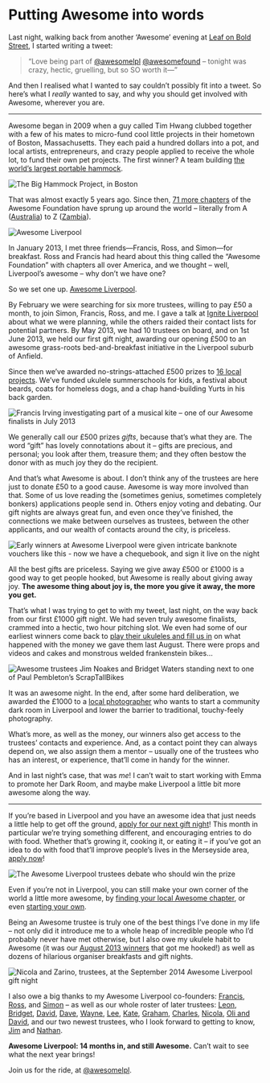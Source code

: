 # Putting Awesome into words

Last night, walking back from another ‘Awesome’ evening at [Leaf on Bold Street](https://thisisleaf.co.uk), I started writing a tweet:

> “Love being part of [@awesomelpl](https://twitter.com/awesomelpl) [@awesomefound](https://twitter.com/awesomefound) – tonight was crazy, hectic, gruelling, but so SO worth it—”

And then I realised what I wanted to say couldn’t possibly fit into a tweet. So here’s what I *really* wanted to say, and why you should get involved with Awesome, wherever you are.

<hr class="stars">

Awesome began in 2009 when a guy called Tim Hwang clubbed together with a few of his mates to micro-fund cool little projects in their hometown of Boston, Massachusetts. They each paid a hundred dollars into a pot, and local artists, entrepreneurs, and crazy people applied to receive the whole lot, to fund their own pet projects. The first winner? A team building [the world’s largest portable hammock](https://www.facebook.com/pages/The-Big-Hammock-Project/132052126833401).

![The Big Hammock Project, in Boston](/media/awesome-hammock.jpg)

That was almost exactly 5 years ago. Since then, [71 more chapters](http://www.awesomefoundation.org) of the Awesome Foundation have sprung up around the world – literally from A ([Australia](http://www.awesomefoundation.org/en/chapters/sydney)) to Z ([Zambia](http://www.awesomefoundation.org/en/chapters/lusaka)).

![Awesome Liverpool](/media/awesome-header.jpg)

In January 2013, I met three friends—Francis, Ross, and Simon—for breakfast. Ross and Francis had heard about this thing called the “Awesome Foundation” with chapters all over America, and we thought – well, Liverpool’s awesome – why don’t we have one?

So we set one up. [Awesome Liverpool](http://awesomefoundation.org/en/chapters/liverpool/).

By February we were searching for six more trustees, willing to pay £50 a month, to join Simon, Francis, Ross, and me. I gave a talk at [Ignite Liverpool](http://igniteliverpool.com/2013/02/ignite-13-its-going-to-be-a-dream/) about what we were planning, while the others raided their contact lists for potential partners. By May 2013, we had 10 trustees on board, and on 1st June 2013, we held our first gift night, awarding our opening £500 to an awesome grass-roots bed-and-breakfast initiative in the Liverpool suburb of Anfield.

Since then we’ve awarded no-strings-attached £500 prizes to [16 local projects](http://www.awesomefoundation.org/en/chapters/liverpool/). We’ve funded ukulele summerschools for kids, a festival about beards, coats for homeless dogs, and a chap hand-building Yurts in his back garden.

![Francis Irving investigating part of a musical kite – one of our Awesome finalists in July 2013](/media/awesome-kite.jpg)

We generally call our £500 prizes *gifts*, because that’s what they are. The word “gift” has lovely connotations about it – gifts are precious, and personal; you look after them, treasure them; and they often bestow the donor with as much joy they do the recipient.

And that’s what Awesome is about. I don’t think any of the trustees are here just to donate £50 to a good cause. Awesome is way more involved than that. Some of us love reading the (sometimes genius, sometimes completely bonkers) applications people send in. Others enjoy voting and debating. Our gift nights are always great fun, and even once they’ve finished, the connections we make between ourselves as trustees, between the other applicants, and our wealth of contacts around the city, is priceless.

![Early winners at Awesome Liverpool were given intricate banknote vouchers like this - now we have a chequebook, and sign it live on the night](/media/awesome-voucher.jpg)

All the best gifts are priceless. Saying we give away £500 or £1000 is a good way to get people hooked, but Awesome is really about giving away joy. **The awesome thing about joy is, the more you give it away, the more you get.**

That’s what I was trying to get to with my tweet, last night, on the way back from our first £1000 gift night. We had seven truly awesome finalists, crammed into a hectic, two hour pitching slot. We even had some of our earliest winners come back to [play their ukuleles and fill us in](http://www.ukuleleclub.org.uk/blog/awesome-year-after) on what happened with the money we gave them last August. There were props and videos and cakes and monstrous welded frankenstein bikes…

![Awesome trustees Jim Noakes and Bridget Waters standing next to one of Paul Pembleton’s ScrapTallBikes](/media/awesome-tallbike.jpg)

It was an awesome night. In the end, after some hard deliberation, we awarded the £1000 to a [local photographer](https://twitter.com/GloryBoxUk) who wants to start a community dark room in Liverpool and lower the barrier to traditional, touchy-feely photography.

What’s more, as well as the money, our winners also get access to the trustees’ contacts and experience. And, as a contact point they can always depend on, we also assign them a mentor – usually one of the trustees who has an interest, or experience, that’ll come in handy for the winner.

And in last night’s case, that was *me*! I can’t wait to start working with Emma to promote her Dark Room, and maybe make Liverpool a little bit more awesome along the way.

<hr class="stars">

If you’re based in Liverpool and you have an awesome idea that just needs a little help to get off the ground, [apply for our next gift night](http://www.awesomefoundation.org/en/submissions/new?chapter=liverpool)! This month in particular we’re trying something different, and encouraging entries to do with food. Whether that’s growing it, cooking it, or eating it – if you’ve got an idea to do with food that’ll improve people’s lives in the Merseyside area, [apply now](http://www.awesomefoundation.org/en/submissions/new?chapter=liverpool)!

![The Awesome Liverpool trustees debate who should win the prize](/media/awesome-leaf.jpg)

Even if you’re not in Liverpool, you can still make your own corner of the world a little more awesome, by [finding your local Awesome chapter](http://www.awesomefoundation.org/en/chapters), or even [starting your own](http://www.awesomefoundation.org/en/about_us).

Being an Awesome trustee is truly one of the best things I’ve done in my life – not only did it introduce me to a whole heap of incredible people who I’d probably never have met otherwise, but I also owe my ukulele habit to Awesome (it was our [August 2013 winners](http://www.awesomefoundation.org/en/projects/21942-ukuloopeaz-summer-club) that got me hooked!) as well as dozens of hilarious organiser breakfasts and gift nights.

![Nicola and Zarino, trustees, at the September 2014 Awesome Liverpool gift night](/media/awesome-nicola-zarino.jpg)

I also owe a big thanks to my Awesome Liverpool co-founders: [Francis](http://www.flourish.org), [Ross](https://twitter.com/rossjones), and [Simon](https://twitter.com/SimonHolgate) – as well as our whole roster of later trustees: [Leon](http://www.instinctivecreations.com), [Bridget](https://twitter.com/words_and_page), [David](http://www.davidparrish.com/), [Dave](http://www.liverpoolorganicdirect.co.uk), [Wayne](http://breadmedia.co.uk), [Lee](http://redninja.co.uk), [Kate](http://www.wearestudiof.com/company/our-team.aspx), [Graham](https://thisisleaf.co.uk), [Charles](http://www.strategarisk.com), [Nicola](https://twitter.com/nicolawass1), [Oli and David](http://independent-liverpool.co.uk), and our two newest trustees, who I look forward to getting to know, [Jim](https://twitter.com/jimnoakes) and [Nathan](https://twitter.com/romeoshelf).

**Awesome Liverpool: 14 months in, and still Awesome.** Can’t wait to see what the next year brings!

Join us for the ride, at [@awesomelpl](https://twitter.com/awesomelpl). <!-- gratuitous comment to satisfy markdown parser -->

<link href="/post/liver-grease-oil-chemical">
<link href="/post/sinking-underground-with-merseyrail">
<meta name="description" content="Every month, I get together with ten strangers, and give £50 to Awesome projects all over Liverpool. Find out why…">
